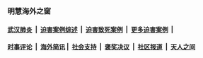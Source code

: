
### 明慧海外之窗

####  [武汉肺炎](indexes/365.md?t=06031500) &nbsp;|&nbsp;  [迫害案例综述](indexes/328.md?t=06031500) &nbsp;|&nbsp; [迫害致死案例](indexes/277.md?t=06031500)  &nbsp;|&nbsp; [更多迫害案例](indexes/81.md?t=06031500)  &nbsp;|&nbsp; 
####  [时事评论](indexes/19.md?t=06031500) &nbsp;|&nbsp; [海外简讯](indexes/245.md?t=06031500)&nbsp;|&nbsp;  [社会支持](indexes/140.md?t=06031500) &nbsp;|&nbsp; [褒奖决议](indexes/282.md?t=06031500) &nbsp;|&nbsp; [社区报道](indexes/91.md?t=06031500)  &nbsp;|&nbsp; [天人之间](indexes/78.md?t=06031500) 

